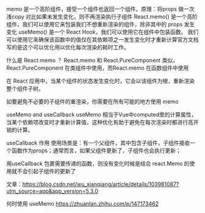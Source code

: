 memo 是一个高阶组件，接受一个组件也返回一个组件。原理：将props 做一次浅copy 对比如果未发生变化，则不再渲染执行子组件
React.memo() 是一个高阶组件，我们可以使用它来包装我们不想重新渲染的组件，除非其中的 props 发生变化
useMemo() 是一个 React Hook，我们可以使用它在组件中包装函数。 我们可以使用它来确保该函数中的值仅在其依赖项之一发生变化时才重新计算官方文档写的是这个可以优化用以优化每次渲染的耗时工作。


什么是 React.memo ？
React.memo 和 React.PureComponent 类似， React.PureComponent 在类组件中使用，而React.memo 在函数组件中使用

在 React 应用中，当某个组件的状态发生变化时，它会以该组件为根，重新渲染整个组件子树。

如要避免不必要的子组件的重渲染，你需要在所有可能的地方使用 memo


useMemo and useCallback
useMemo 相当于Vue中computed里的计算属性，当某个依赖项改变时才重新计算值，这种优化有助于避免在每次渲染时都进行高开销的计算。



useCallback 作用
使用场景是：有一个父组件，其中包含子组件，子组件接收一个函数作为props；通常而言，如果父组件更新了，子组件也会执行更新；

用useCallback 包裹需要传递的函数，则没有变化时候是结合 react.Memo 的使用就不会引起子组件的更新了

文章：https://blog.csdn.net/wu_xianqiang/article/details/103981087?utm_source=app&app_version=5.3.0


何时使用 useMemo 
https://zhuanlan.zhihu.com/p/147173462
